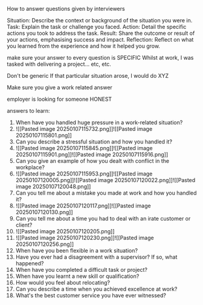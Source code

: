 How to answer questions given by interviewers

Situation: Describe the context or background of the situation you were in.
Task: Explain the task or challenge you faced.
Action: Detail the specific actions you took to address the task.
Result: Share the outcome or result of your actions, emphasising success and impact.
Reflection: Reflect on what you learned from the experience and how it helped you grow.



make sure your answer to every question is SPECIFIC
	Whilst at work, I was tasked with delivering a project... etc, etc.

Don't be generic
	If that particular situation arose, I would do XYZ

Make sure you give a work related answer

employer is looking for someone HONEST


answers to learn:
1. When have you handled huge pressure in a work-related situation?
2. ![[Pasted image 20250107115732.png]]![[Pasted image 20250107115801.png]]
1. Can you describe a stressful situation and how you handled it?
2. ![[Pasted image 20250107115845.png]]![[Pasted image 20250107115901.png]]![[Pasted image 20250107115916.png]]
4. Can you give an example of how you dealt with conflict in the workplace?
5. ![[Pasted image 20250107115953.png]]![[Pasted image 20250107120005.png]]![[Pasted image 20250107120022.png]]![[Pasted image 20250107120048.png]]
6. Can you tell me about a mistake you made at work and how you handled it?
7. ![[Pasted image 20250107120117.png]]![[Pasted image 20250107120130.png]]
9. Can you tell me about a time you had to deal with an irate customer or client?
10. ![[Pasted image 20250107120205.png]]
11. ![[Pasted image 20250107120230.png]]![[Pasted image 20250107120256.png]]
12. When have you been flexible in a work situation?
13. Have you ever had a disagreement with a supervisor? If so, what happened?
14. When have you completed a difficult task or project?
15. When have you learnt a new skill or qualification?
16. How would you feel about relocating?
17. Can you describe a time when you achieved excellence at work?
18. What's the best customer service you have ever witnessed?


